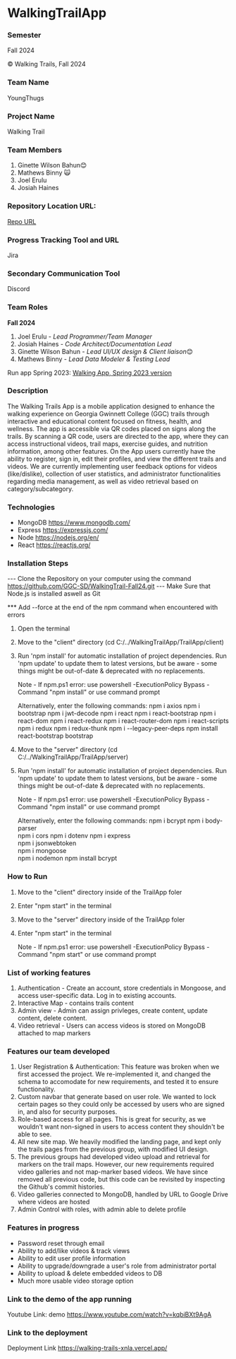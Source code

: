 # WalkingTrailApp

### Semester
Fall 2024

© Walking Trails, Fall 2024

### Team Name

YoungThugs

### Project Name

Walking Trail 

### Team Members
1. Ginette Wilson Bahun😊
2. Mathews Binny 🙀
3. Joel Erulu
4. Josiah Haines

### Repository Location URL:

[Repo URL](https://github.com/GGC-SD/WalkingTrailApp.git)

### Progress Tracking Tool and URL

Jira

### Secondary Communication Tool

Discord

### Team Roles

**Fall 2024**
1.   Joel Erulu - *Lead Programmer/Team Manager*
2.   Josiah Haines - *Code Architect/Documentation Lead*
3.   Ginette Wilson Bahun - *Lead UI/UX design & Client liaison*😊
4.   Mathews Binny - *Lead Data Modeler & Testing Lead*

Run app Spring 2023: [Walking App, Spring 2023 version](https://ggctrail.onrender.com/)

### Description

The Walking Trails App is a mobile application designed to enhance the walking experience on Georgia Gwinnett College (GGC) trails through interactive and educational content focused on fitness, health, and wellness. The app is accessible via QR codes placed on signs along the trails. By scanning a QR code, users are directed to the app, where they can access instructional videos, trail maps, exercise guides, and nutrition information, among other features. On the App users currently have the ability to register, sign in, edit their profiles, and view the different trails and videos. We are currently  implementing user feedback options for videos (like/dislike), collection of user statistics, and administrator functionalities regarding media management, as well as video retrieval based on category/subcategory.

### Technologies

- MongoDB
  https://www.mongodb.com/
- Express
  https://expressjs.com/
- Node
  https://nodejs.org/en/
- React
  https://reactjs.org/

### Installation Steps

--- Clone the Repository on your computer using the command https://github.com/GGC-SD/WalkingTrail-Fall24.git
--- Make Sure that Node.js is installed aswell as Git


\*\*\* Add --force at the end of the npm command when encountered with errors

1. Open the terminal
2. Move to the "client" directory (cd C:/../WalkingTrailApp/TrailApp/client)
3. Run 'npm install' for automatic installation of project dependencies. Run 'npm update' to update them to latest versions, but be aware - some things might be out-of-date & deprecated with no replacements.

   Note - If npm.ps1 error: use powershell -ExecutionPolicy Bypass -Command "npm install" or use command prompt

   Alternatively, enter the following commands:
   npm i axios
   npm i bootstrap
   npm i jwt-decode
   npm i react
   npm i react-bootstrap
   npm i react-dom
   npm i react-redux
   npm i react-router-dom
   npm i react-scripts
   npm i redux
   npm i redux-thunk
   npm i --legacy-peer-deps
   npm install react-bootstrap bootstrap

4. Move to the "server" directory (cd C:/../WalkingTrailApp/TrailApp/server)
5. Run 'npm install' for automatic installation of project dependencies. Run 'npm update' to update them to latest versions, but be aware - some things might be out-of-date & deprecated with no replacements.

   Note - If npm.ps1 error: use powershell -ExecutionPolicy Bypass -Command "npm install" or use command prompt

   Alternatively, enter the following commands: 
   npm i bcrypt
   npm i body-parser  
   npm i cors 
   npm i dotenv 
   npm i express  
   npm i jsonwebtoken  
   npm i mongoose  
   npm i nodemon
   npm install bcrypt

### How to Run

1. Move to the "client" directory inside of the TrailApp foler
2. Enter "npm start" in the terminal
3. Move to the "server" directory inside of the TrailApp foler
4. Enter "npm start" in the terminal

   Note - If npm.ps1 error: use powershell -ExecutionPolicy Bypass -Command "npm start" or use command prompt


### List of working features

1. Authentication - Create an account, store credentials in Mongoose, and access user-specific data. Log in to existing accounts.
2. Interactive Map - contains trails content
3. Admin view - Admin can assign privleges, create content, update content, delete content.
4. Video retrieval - Users can access videos is stored on MongoDB attached to map markers

### Features our team developed

1. User Registration & Authentication: This feature was broken when we first accessed the project. We re-implemented it, and changed the schema to accomodate for new requirements, and tested it to ensure functionality.
2. Custom navbar that generate based on user role. We wanted to lock certain pages so they could only be accessed by users who are signed in, and also for security purposes.
3. Role-based access for all pages. This is great for security, as we wouldn't want non-signed in users to access content they shouldn't be able to see.
4. All new site map. We heavily modified the landing page, and kept only the trails pages from the previous group, with modified UI design.
5. The previous groups had developed video upload and retrieval for markers on the trail maps. However, our new requirements required video galleries and not map-marker based videos. We have since removed all previous code, but this code can be revisited by inspecting the Github's commit histories.
6. Video galleries connected to MongoDB, handled by URL to Google Drive where videos are hosted
7. Admin Control with roles, with admin able to delete profile

### Features in progress

- Password reset through email
- Ability to add/like videos & track views
- Ability to edit user profile information
- Ability to upgrade/downgrade a user's role from administrator portal
- Ability to upload & delete embedded videos to DB
- Much more usable video storage option

### Link to the demo of the app running

Youtube Link: demo https://www.youtube.com/watch?v=kqbiBXt9AgA

### Link to the deployment

Deployment Link https://walking-trails-xnla.vercel.app/
